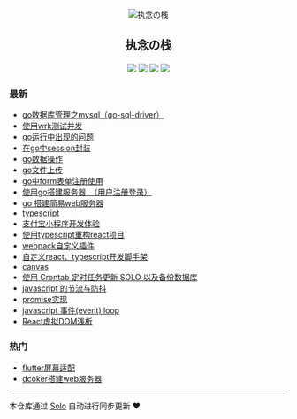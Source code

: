 <p align="center"><img alt="执念の栈" src="https://static.b3log.org/images/brand/solo-32.png"></p><h2 align="center">
执念の栈
</h2>

<h4 align="center"></h4>
<p align="center"><a title="执念の栈" target="_blank" href="https://github.com/gmw-zjw/solo-blog"><img src="https://img.shields.io/github/last-commit/gmw-zjw/solo-blog.svg?style=flat-square&color=FF9900"></a>
<a title="GitHub repo size in bytes" target="_blank" href="https://github.com/gmw-zjw/solo-blog"><img src="https://img.shields.io/github/repo-size/gmw-zjw/solo-blog.svg?style=flat-square"></a>
<a title="Solo Version" target="_blank" href="https://github.com/b3log/solo/releases"><img src="https://img.shields.io/badge/solo-3.6.4-f1e05a.svg?style=flat-square&color=blueviolet"></a>
<a title="Hits" target="_blank" href="https://github.com/b3log/hits"><img src="https://hits.b3log.org/gmw-zjw/solo-blog.svg"></a></p>

### 最新

* [go数据库管理之mysql（go-sql-driver）](https://www.gaomingwei.xyz/articles/2019/09/14/1568443690704.html)
* [使用wrk测试并发](https://www.gaomingwei.xyz/articles/2019/09/12/1568281222471.html)
* [go运行中出现的问题](https://www.gaomingwei.xyz/articles/2019/09/11/1568172633651.html)
* [在go中session封装](https://www.gaomingwei.xyz/articles/2019/09/10/1568096211219.html)
* [go数据操作](https://www.gaomingwei.xyz/articles/2019/09/10/1568080043069.html)
* [go文件上传](https://www.gaomingwei.xyz/articles/2019/09/09/1568023243046.html)
* [go中form表单注册使用](https://www.gaomingwei.xyz/articles/2019/09/09/1568018508253.html)
* [使用go搭建服务器，（用户注册登录）](https://www.gaomingwei.xyz/articles/2019/09/09/1568007563657.html)
* [go 搭建简易web服务器](https://www.gaomingwei.xyz/articles/2019/09/08/1567936332789.html)
* [typescript](https://www.gaomingwei.xyz/articles/2019/09/06/1567749894265.html)
* [支付宝小程序开发体验](https://www.gaomingwei.xyz/articles/2019/09/06/1567730061624.html)
* [使用typescript重构react项目](https://www.gaomingwei.xyz/articles/2019/09/05/1567667567816.html)
* [webpack自定义插件](https://www.gaomingwei.xyz/articles/2019/09/05/1567650662190.html)
* [自定义react、typescript开发脚手架](https://www.gaomingwei.xyz/articles/2019/09/04/1567569136582.html)
* [canvas](https://www.gaomingwei.xyz/articles/2019/09/04/1567551059666.html)
* [使用 Crontab 定时任务更新 SOLO 以及备份数据库](https://www.gaomingwei.xyz/articles/2019/09/03/1567521826980.html)
* [javascript 的节流与防抖](https://www.gaomingwei.xyz/articles/2019/09/03/1567519662462.html)
* [promise实现](https://www.gaomingwei.xyz/articles/2019/09/03/1567518633573.html)
* [javascript 事件(event) loop](https://www.gaomingwei.xyz/articles/2019/09/03/1567510913841.html)
* [React虚拟DOM浅析](https://www.gaomingwei.xyz/articles/2019/09/03/1567510445198.html)

### 热门

* [flutter屏幕适配](https://www.gaomingwei.xyz/articles/2019/09/03/1567504815365.html)
* [dcoker搭建web服务器](https://www.gaomingwei.xyz/articles/2019/09/03/1567505819698.html)



---

本仓库通过 [Solo](https://github.com/b3log/solo) 自动进行同步更新 ❤️ 